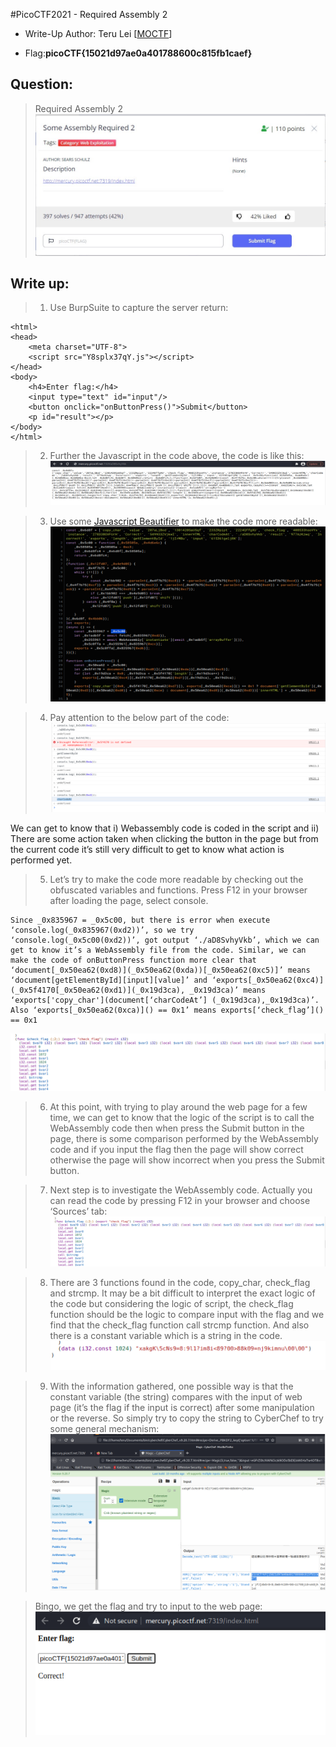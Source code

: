 #PicoCTF2021 - Required Assembly 2

- Write-Up Author: Teru Lei \[[MOCTF](https://www.facebook.com/MOCSCTF)\]

- Flag:**picoCTF{15021d97ae0a401788600c815fb1caef}**
## **Question:**
>Required Assembly 2
![img](./img/0.JPG)

## Write up:
>1.	Use BurpSuite to capture the server return:
```
<html>
<head>
	<meta charset="UTF-8">
	<script src="Y8splx37qY.js"></script>
</head>
<body>
	<h4>Enter flag:</h4>
	<input type="text" id="input"/>
	<button onclick="onButtonPress()">Submit</button>
	<p id="result"></p>
</body>
</html>
```

>2.	Further the Javascript in the code above, the code is like this:
![img](./img/1.PNG)

>3.	Use some [Javascript Beautifier](https://lelinhtinh.github.io/de4js/) to make the code more readable:
![img](./img/2.PNG)

>4.	Pay attention to the below part of the code:
![img](./img/3.PNG)

We can get to know that i) Webassembly code is coded in the script and ii) There are some action taken when clicking the button in the page but from the current code it’s still very difficult to get to know what action is performed yet.

>5.	Let’s try to make the code more readable by checking out the obfuscated variables and functions. Press F12 in your browser after loading the page, select console.
```
Since _0x835967 = _0x5c00, but there is error when execute ‘console.log(_0x835967(0xd2))’, so we try ‘console.log(_0x5c00(0xd2))’, got output ‘./aD8SvhyVkb’, which we can get to know it’s a WebAssembly file from the code. Similar, we can make the code of onButtonPress function more clear that ‘document[_0x50ea62(0xd8)](_0x50ea62(0xda))[_0x50ea62(0xc5)]’ means ‘document[getElementById][input][value]’ and ‘exports[_0x50ea62(0xc4)](_0x5f4170[_0x50ea62(0xd1)](_0x19d3ca), _0x19d3ca)’ means ‘exports['copy_char'](document[‘charCodeAt’] (_0x19d3ca),_0x19d3ca)’. Also ‘exports[_0x50ea62(0xca)]() == 0x1’ means exports[‘check_flag’]() == 0x1
```
![img](./img/4.PNG)

>6. At this point, with trying to play around the web page for a few time, we can get to know that the logic of the script is to call the WebAssembly code then when press the Submit button in the page, there is some comparison performed by the WebAssembly code and if you input the flag then the page will show correct otherwise the page will show incorrect when you press the Submit button.

>7.	Next step is to investigate the WebAssembly code. Actually you can read the code by pressing F12 in your browser and choose ‘Sources’ tab:
![img](./img/4.PNG)

>8.	There are 3 functions found in the code, copy_char, check_flag and strcmp. It may be a bit difficult to interpret the exact logic of the code but considering the logic of script, the check_flag function should be the logic to compare input with the flag and we find that the check_flag function call strcmp function. And also there is a constant variable which is a string in the code.
![img](./img/5.PNG)

>9.	With the information gathered, one possible way is that the constant variable (the string) compares with the input of web page (it’s the flag if the input is correct) after some manipulation or the reverse. So simply try to copy the string to CyberChef to try some general mechanism:
![img](./img/6.PNG)

>Bingo, we get the flag and try to input to the web page:
![img](./img/7.PNG)

